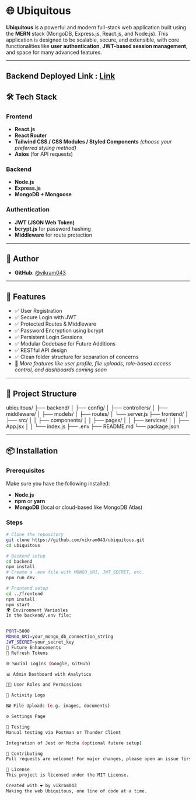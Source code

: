 # 🌐 Ubiquitous

**Ubiquitous** is a powerful and modern full-stack web application built using the **MERN** stack (MongoDB, Express.js, React.js, and Node.js). This application is designed to be scalable, secure, and extensible, with core functionalities like **user authentication**, **JWT-based session management**, and space for many advanced features.

---

## Backend Deployed Link : [Link](https://ubiquitous-vs99.onrender.com)

## 🛠️ Tech Stack

### Frontend
- **React.js**
- **React Router**
- **Tailwind CSS / CSS Modules / Styled Components** *(choose your preferred styling method)*
- **Axios** (for API requests)

### Backend
- **Node.js**
- **Express.js**
- **MongoDB + Mongoose**

### Authentication
- **JWT (JSON Web Token)**
- **bcrypt.js** for password hashing
- **Middleware** for route protection

---

## 👤 Author

- **GitHub**: [@vikram043](https://github.com/vikram043)

---

## 🔐 Features

- ✅ User Registration
- ✅ Secure Login with JWT
- ✅ Protected Routes & Middleware
- ✅ Password Encryption using bcrypt
- ✅ Persistent Login Sessions
- ✅ Modular Codebase for Future Additions
- ✅ RESTful API design
- ✅ Clean folder structure for separation of concerns
- 🚧 *More features like user profile, file uploads, role-based access control, and dashboards coming soon*

---

## 📁 Project Structure

ubiquitous/
├── backend/
│ ├── config/
│ ├── controllers/
│ ├── middleware/
│ ├── models/
│ ├── routes/
│ └── server.js
├── frontend/
│ ├── src/
│ │ ├── components/
│ │ ├── pages/
│ │ ├── services/
│ │ ├── App.jsx
│ │ └── index.js
├── .env
├── README.md
└── package.json

---

## 📦 Installation

### Prerequisites
Make sure you have the following installed:
- **Node.js**
- **npm** or **yarn**
- **MongoDB** (local or cloud-based like MongoDB Atlas)

### Steps

```bash
# Clone the repository
git clone https://github.com/vikram043/ubiquitous.git
cd ubiquitous

# Backend setup
cd backend
npm install
# Create a .env file with MONGO_URI, JWT_SECRET, etc.
npm run dev

# Frontend setup
cd ../frontend
npm install
npm start
🌍 Environment Variables
In the backend/.env file:


PORT=5000
MONGO_URI=your_mongo_db_connection_string
JWT_SECRET=your_secret_key
📌 Future Enhancements
🔄 Refresh Tokens

🌐 Social Logins (Google, GitHub)

📊 Admin Dashboard with Analytics

🧑‍💼 User Roles and Permissions

🧾 Activity Logs

🖼️ File Uploads (e.g. images, documents)

⚙️ Settings Page

🧪 Testing
Manual testing via Postman or Thunder Client

Integration of Jest or Mocha (optional future setup)

🤝 Contributing
Pull requests are welcome! For major changes, please open an issue first to discuss what you would like to change.

📄 License
This project is licensed under the MIT License.

Created with ❤️ by vikram043
Making the web Ubiquitous, one line of code at a time.

